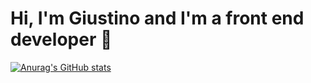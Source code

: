 #  Hi, I'm Giustino and I'm a front end developer 👋


[![Anurag's GitHub stats](https://github-readme-stats.vercel.app/api?username=Justy116)](https://github.com/anuraghazra/github-readme-stats)



<!--
**Justy116/Justy116** is a ✨ _special_ ✨ repository because its `README.md` (this file) appears on your GitHub profile.

Here are some ideas to get you started:

- 🔭 I’m currently working on ...
- 🌱 I’m currently learning ...
- 👯 I’m looking to collaborate on ...
- 🤔 I’m looking for help with ...
- 💬 Ask me about ...
- 📫 How to reach me: ...
- 😄 Pronouns: ...
- ⚡ Fun fact: ...
-->

